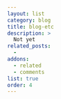 ```yaml
---
layout: list
category: blog
title: blog-etc
description: >
  Not yet
related_posts:
  -
addons:
  - related
  - comments
list: true
order: 4
---
```

